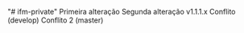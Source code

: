 "# ifm-private" 
Primeira alteração
Segunda alteração
v1.1.1.x
Conflito (develop)
Conflito 2 (master)
